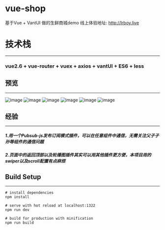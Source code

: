 # vue-shop
基于Vue + VantUI  做的生鲜商城demo  线上体验地址: http://lrboy.live

# 技术栈
***
### vue2.6 + vue-router + vuex + axios + vantUI + ES6 + less

## 预览
***
![image](https://github.com/bhb603552916/vue-shop/blob/master/screenshot/1.png)
![image](https://github.com/bhb603552916/vue-shop/blob/master/screenshot/2.png)
![image](https://github.com/bhb603552916/vue-shop/blob/master/screenshot/3.png)
![image](https://github.com/bhb603552916/vue-shop/blob/master/screenshot/4.png)
![image](https://github.com/bhb603552916/vue-shop/blob/master/screenshot/5.png)
![image](https://github.com/bhb603552916/vue-shop/blob/master/screenshot/6.png)

## 经验
***
##### 1.用一个Pubsub-js发布订阅模式插件，可以在任意组件中通信，无需关注父子子孙等组件的通信问题
##### 2.页面中的返回顶部以及轮播图插件其实可以用其他插件更方便，本项目用的swiper以及scroll配置有点麻烦

## Build Setup
***
```
# install dependencies
npm install

# serve with hot reload at localhost:1322
npm run dev

# build for production with minification
npm run build
```
